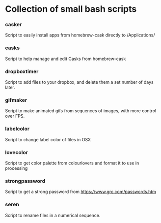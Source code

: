 # Collection of small bash scripts

### casker
Script to easily install apps from homebrew-cask directly to /Applications/

### casks
Script to help manage and edit Casks from homebrew-cask

### dropboxtimer
Script to add files to your dropbox, and delete them a set number of days later.

### gifmaker
Script to make animated gifs from sequences of images, with more control over FPS.

### labelcolor
Script to change label color of files in OSX

### lovecolor
Script to get color palette from colourlovers and format it to use in processing

### strongpassword
Script to get a strong password from https://www.grc.com/passwords.htm

### seren
Script to rename files in a numerical sequence.
